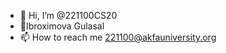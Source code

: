 - 👋 Hi, I’m @221100CS20
- 👀Ibroximova Gulasal 
- 📫 How to reach me 221100@akfauniversity.org

<!---
221100CS20/221100CS20 is a ✨ special ✨ repository because its `README.md` (this file) appears on your GitHub profile.
You can click the Preview link to take a look at your changes.
--->
